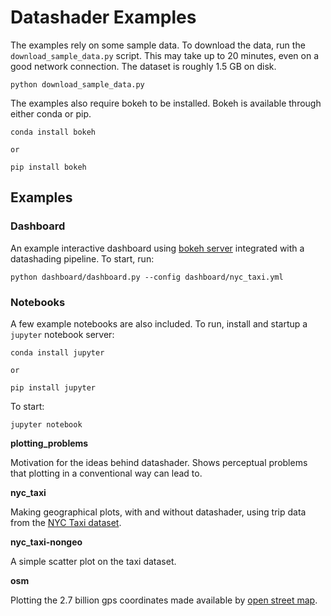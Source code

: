 # Datashader Examples

The examples rely on some sample data. To download the data, run the
`download_sample_data.py` script. This may take up to 20 minutes, even on a
good network connection. The dataset is roughly 1.5 GB on disk.

```
python download_sample_data.py
```

The examples also require bokeh to be installed. Bokeh is available through
either conda or pip.

```
conda install bokeh

or

pip install bokeh
```

## Examples

### Dashboard

An example interactive dashboard using [bokeh
server](http://bokeh.pydata.org/en/latest/docs/user_guide/server.html)
integrated with a datashading pipeline. To start, run:

```
python dashboard/dashboard.py --config dashboard/nyc_taxi.yml
```

### Notebooks

A few example notebooks are also included. To run, install and startup a
`jupyter` notebook server:

```
conda install jupyter

or

pip install jupyter
```

To start:

```
jupyter notebook
```

**plotting_problems**

Motivation for the ideas behind datashader. Shows perceptual problems that
plotting in a conventional way can lead to.

**nyc_taxi**

Making geographical plots, with and without datashader, using trip data from
the [NYC Taxi dataset](http://www.nyc.gov/html/tlc/html/about/trip_record_data.shtml).

**nyc_taxi-nongeo**

A simple scatter plot on the taxi dataset.

**osm**

Plotting the 2.7 billion gps coordinates made available by [open street
map](https://blog.openstreetmap.org/2012/04/01/bulk-gps-point-data/).
